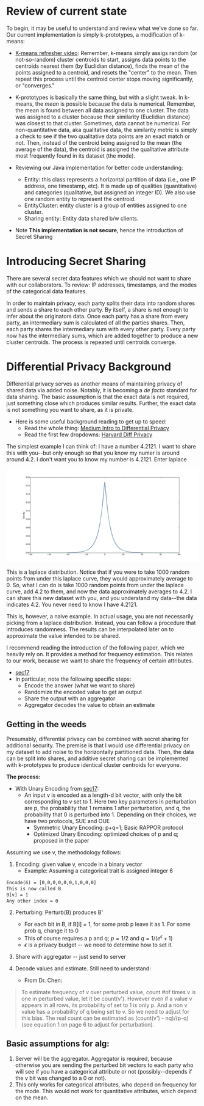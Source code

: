 # Review of current state

To begin, it may be useful to understand and review what we've done so far. Our
current implementation is simply k-prototypes, a modification of k-means:

+ [K-means refresher video](https://www.youtube.com/watch?v=4b5d3muPQmA):
  Remember, k-means simply assigs random (or not-so-random) cluster
  centroids to start, assigns data points to the centroids nearest them (by
  Euclidian distance), finds the mean of the points assigned to a centroid, and
  resets the "center" to the mean. Then repeat this process until the centroid
  center stops moving significantly, or "converges."

+ K-prototypes is basically the same thing, but with a slight tweak. In
  k-means, the *mean* is possible because the data is numerical. Remember, the
  mean is found between all data assigned to one cluster. The data was assigned
  to a cluster because their similarity (Euclidian distance) was closest to
  that cluster. Sometimes, data cannot be numerical. For non-quantitative data,
  aka qualitative data, the similarity metric is simply a check to see if the
  two qualitative data points are an exact match or not. Then, instead of the
  centroid being assigned to the mean (the average of the data), the centroid
  is assigned the qualitative attribute most frequently found in its dataset
  (the mode).

+ Reviewing our Java implementation for better code understanding:
    + Entity: this class represents a horizontal partition of data (i.e., one
      IP address, one timestamp, etc). It is made up of qualities
      (quantitative) and categories (qualitative, but assigned an
      integer ID). We also use one random entity to represent the centroid.
    + EntityCluster: entity cluster is a group of entities assigned to one cluster.
    + Sharing entity: Entity data shared b/w clients.

+ Note **This implementation is not secure**, hence the introduction of Secret Sharing

# Introducing Secret Sharing

There are several secret data features which we should not want to share with
our collaborators. To review: IP addresses, timestamps, and the modes of the
categorical data features. 

In order to maintain privacy, each party splits
their data into random shares and sends a share to each other party. By itself,
a share is not enough to infer about the originators data. Once each party has
a share from every party, an intermediary sum is calculated of all the parties
shares. Then, each party shares the intermediary sum with every other party.
Every party now has the intermediary sums, which are added together to produce
a new cluster centroids. The process is repeated until centroids converge.

# Differential Privacy Background

Differential privacy serves as another means of maintaining privacy of shared
data via added noise. Notably, it is becoming a *de facto* standard for data
sharing. The basic assumption is that the exact data is not required, just
something close which produces similar results. Further, the exact data is not
something you want to share, as it is private.

+ Here is some useful background reading to get up to speed: 
    + Read the whole thing: [Medium Intro to Differential Privacy](https://medium.com/georgian-impact-blog/a-brief-introduction-to-differential-privacy-eacf8722283b)
    + Read the first few dropdowns: [Harvard Diff Privacy](https://privacytools.seas.harvard.edu/differential-privacy) 

The simplest example I can think of: I have a number 4.2121. I want to share this
with you--but only enough so that you know my numer is around around 4.2.
I don't want you to know my number is 4.2121. Enter laplace

![](research/laplace.png)

This is a laplace distribution. Notice that if you were to take 1000 random
points from under this laplace curve, they would approximately average to 0.
So, what I can do is take 1000 random points from under the laplace curve, add
4.2 to them, and now the data approximately averages to 4.2. I can share this
new dataset with you, and you understand my data--the data indicates 4.2. You never
need to know I have 4.2121.

This is, however, a naive example. In actual usage, you are not necessarily
picking from a laplace distribution. Instead, you can follow a procedure that
introduces randomness. The results can be interpolated later on to approximate
the value intended to be shared.

I recommend reading the introduction of the following paper, which we heavily
rely on. It provides a method for frequency estimation. This relates to our
work, because we want to share the frequency of certain attributes.

+ [sec17](research/sec17-wang-tianhao.pdf)
+ In particular, note the following specific steps:
    + Encode the answer (what we want to share)
    + Randomize the encoded value to get an output
    + Share the output with an aggregator
    + Aggregator decodes the value to obtain an estimate

## Getting in the weeds

Presumably, differential privacy can be combined with secret sharing for
additional security. The premise is that I would use differential privacy on my
dataset to add noise to the horizontally partitioned data. Then, the data can be
split into shares, and additive secret sharing can be implemented with
k-prototypes to produce identical cluster centroids for everyone.

**The process:**

+ With Unary Encoding from [sec17](research/sec17-wang-tianhao.pdf):
    + An input v is encoded as a length-d bit vector, with only the bit
      corresponding to v set to 1. Here two key parameters in perturbation are p, the probability that 1 remains 1 after perturbation, and q, the probability that 0 is perturbed into 1. Depending on their choices, we have two protocols, SUE and OUE
      + Symmetric Unary Encoding: p+q=1; Basic RAPPOR protocol
      + Optimized Unary Encoding: optimized choices of p and q; proposed in the paper

Assuming we use v, the methodology follows:

1. Encoding: given value v, encode in a binary vector
    + Example: Assuming a categorical trait is assigned integer 6 

```
Encode(6) = [0,0,0,0,0,0,1,0,0,0]
This is now called B
B[v] = 1
Any other index = 0
```

2. Perturbing: Perturb(B) produces B'
    + For each bit in B, if B[i] = 1, for some prob p leave it as 1. For some
      prob q, change it to 0
    + This of course requires a p and q; $p = 1/2$ and $q=1/(e^\epsilon+1)$
    + $\epsilon$ is a privacy budget -- we need to determine how to set it.


3. Share with aggregator -- just send to server

4. Decode values and estimate. Still need to understand:
    + From Dr. Chen:

> To estimate frequency of v over perturbed value, count #of times v is one in
> perturbed value, let it be count(v'). However even if a value v appears in all
> rows, its probability of set to 1 is only p. And a non v value has
> a probability of q being set to v. So we need to adjust for this bias. The real
> count can be estimated as (count(v') - nq)/(p-q) (see equation 1 on page 6 to
> adjust for perturbation).

## Basic assumptions for alg:

1. Server will be the aggregator. Aggregator is required, because otherwise you
   are sending the perturbed bit vectors to each party who will see if you have
   a categorical attribute or not (possibly--depends if the v bit was changed
   to a 0 or not).
2. This only works for categorical attributes, who depend on frequency for the
   mode. This would not work for quantitative attributes, which depend on the
   mean.
